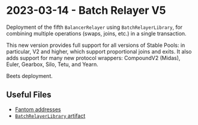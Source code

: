 # 2023-03-14 - Batch Relayer V5

Deployment of the fifth `BalancerRelayer` using `BatchRelayerLibrary`, for combining multiple operations (swaps, joins, etc.) in a single transaction.

This new version provides full support for all versions of Stable Pools: in particular, V2 and higher, which support proportional joins and exits.
It also adds support for many new protocol wrappers: CompoundV2 (Midas), Euler, Gearbox, Silo, Tetu, and Yearn.

Beets deployment.

## Useful Files

- [Fantom addresses](./output/opera.json)
- [`BatchRelayerLibrary` artifact](./artifact/BatchRelayerLibrary.json)
